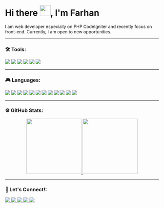 # Hi there <img src="https://media.giphy.com/media/hvRJCLFzcasrR4ia7z/giphy.gif" width="35">, I'm Farhan
I am web developer especially on PHP CodeIgniter and recently focus on front-end. Currently, I am open to new opportunities.

---

### 🛠 Tools:
<p>
  <img src="https://img.shields.io/badge/Windows-0078D6?style=for-the-badge&logo=windows&logoColor=white" /> 
  <img src="https://img.shields.io/badge/Visual_Studio_Code-0078D4?style=for-the-badge&logo=visual%20studio%20code&logoColor=white" />
  <img src="https://img.shields.io/badge/-Git-FF3300?style=for-the-badge&logo=git&logoColor=white" /> 
  <img src="https://img.shields.io/badge/GitHub-100000?style=for-the-badge&logo=github&logoColor=white" /> 
  <img src="https://img.shields.io/badge/Microsoft_Edge-0078D7?style=for-the-badge&logo=Microsoft-edge&logoColor=white" />
  <img src="https://img.shields.io/badge/Postman-FF6C37?style=for-the-badge&logo=Postman&logoColor=white" />
</p>

---

### 🎮 Languages:
<p>
  <img src="https://img.shields.io/badge/HTML5-E34F26?style=for-the-badge&logo=html5&logoColor=white" />
  <img src="https://img.shields.io/badge/CSS3-1572B6?style=for-the-badge&logo=css3&logoColor=white" />
  <img src="https://img.shields.io/badge/JavaScript-F7DF1E?style=for-the-badge&logo=javascript&logoColor=black" />
  <img src="https://img.shields.io/badge/React-20232A?style=for-the-badge&logo=react&logoColor=61DAFB" />
  <img src="https://img.shields.io/badge/Bootstrap-563D7C?style=for-the-badge&logo=bootstrap&logoColor=white" />
  <img src="https://img.shields.io/badge/Tailwind_CSS-38B2AC?style=for-the-badge&logo=tailwind-css&logoColor=white" />
  <img src="https://img.shields.io/badge/PHP-777BB4?style=for-the-badge&logo=php&logoColor=white" />
  <img src="https://img.shields.io/badge/CodeIgniter-FF6C37?style=for-the-badge&logo=codeigniter&logoColor=white" />
  <img src="https://img.shields.io/badge/Laravel-FF2D20?style=for-the-badge&logo=laravel&logoColor=white" />
  <img src="https://img.shields.io/badge/Node.js-43853D?style=for-the-badge&logo=node.js&logoColor=white" />
  <img src="https://img.shields.io/badge/MySQL-00000F?style=for-the-badge&logo=mysql&logoColor=white" />
  <img src="https://img.shields.io/badge/MongoDB-4EA94B?style=for-the-badge&logo=mongodb&logoColor=white" />
</p>

---

### ⚙ GitHub Stats:
<div align="center">
  <a href="https://github.com/faruuhan">
    <img src="https://github-readme-stats-eight-theta.vercel.app/api?username=faruuhan&show_icons=true&theme=radical&include_all_commits=true&count_private=true" height="180rem"/>
    <img src="https://github-readme-stats-eight-theta.vercel.app/api/top-langs/?username=faruuhan&layout=compact&theme=radical" height="180rem"/>
  </a>
</div>

---

### 📱 Let's Connect!:
<p>
  <a href="https://www.linkedin.com/in/faruuhan/">
    <img src="https://img.shields.io/badge/LinkedIn-0e76a8?style=for-the-badge&logo=linkedIn&logoColor=white" />
  </a>
  <a href="mailto:farhan@faruuhan.com">
    <img src="https://img.shields.io/badge/farhan@faruuhan.com-D14836?style=for-the-badge&logo=gmail&logoColor=white" />
  </a>
  <a href="mailto:farhnn.r@gmail.com">
    <img src="https://img.shields.io/badge/farhnn.r@gmail.com-D14836?style=for-the-badge&logo=gmail&logoColor=white" />
  </a>
  <a href="https://faruuhan.com">
    <img src="https://img.shields.io/badge/faruuhan.com-000000?style=for-the-badge&logo=About.me&logoColor=white" />
  </a>
  <a href="https://instagram.com/faruuhan">
    <img src="https://img.shields.io/badge/faruuhan-E4405F?style=for-the-badge&logo=instagram&logoColor=white" />
  </a>
</p>
<!--
**faruuhan/faruuhan** is a ✨ _special_ ✨ repository because its `README.md` (this file) appears on your GitHub profile.

Here are some ideas to get you started:

- 🔭 I’m currently working on ...
- 🌱 I’m currently learning ...
- 👯 I’m looking to collaborate on ...
- 🤔 I’m looking for help with ...
- 💬 Ask me about ...
- 📫 How to reach me: ...
- 😄 Pronouns: ...
- ⚡ Fun fact: ...
-->
